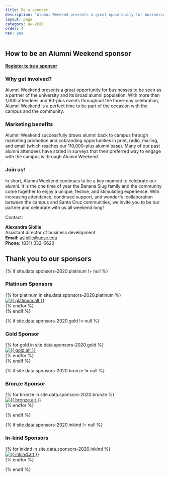 ```yaml
---
title: Be a sponsor
description: 'Alumni Weekend presents a great opportunity for businesses to be seen as a partner of the university and its broad alumni population.'
layout: page
category: aw-2020
order: 4
nav: yes
---
```


## How to be an Alumni Weekend sponsor

**[Register to be a sponsor](https://secure.ucsc.edu/s/1069/bp18/interior.aspx?sid=1069&gid=1001&pgid=3959&cid=7946)**


### Why get involved?

Alumni Weekend presents a great opportunity for businesses to be seen as a partner of the university and its broad alumni population. With more than 1,000 attendees and 60-plus events throughout the three-day celebration, Alumni Weekend is a perfect time to be part of the occasion with the campus and the community. 

### Marketing benefits

Alumni Weekend successfully draws alumni back to campus through marketing promotion and cobranding opportunities in print, radio, mailing, and email (which reaches our 110,000-plus alumni base). Many of our past alumni attendees have stated in surveys that their preferred way to engage with the campus is through Alumni Weekend. 

### Join us!

In short, Alumni Weekend continues to be a key moment to celebrate our alumni. It is the one time of year the Banana Slug family and the community come together to enjoy a unique, festive, and stimulating experience. With increasing attendance, continued support, and wonderful collaboration between the campus and Santa Cruz communities, we invite you to be our partner and celebrate with us all weekend long!


Contact:

**Alexandra Sibille**<br/>
Assistant director of business development<br/>
**Email:** [asibille@ucsc.edu](mailto:asibille@ucsc.edu)<br/>
**Phone:** (831) 332-6620<br/>

<section class="heading">
  <h2 class="underline">Thank you to our sponsors</h2>
</section>

{% if site.data.sponsors-2020.platinum != null %}
<section class="heading">
    <h3>Platinum Sponsors</h3>
</section>
<div class="grid-container large mt-25">
  <div class="grid-x grid-margin-x align-center">
    {% for platinum in site.data.sponsors-2020.platinum %}
      <div class="cell large-5">
        <div class="closing-blocks">
          <a href="{{ platinum.url }}">
            <div class="image">
              <img src="{{ platinum.img }}" alt="{{ platinum.alt }}">
            </div>
          </a>
        </div>
      </div>
    {% endfor %}
  </div>
</div>
{% endif %}


{% if site.data.sponsors-2020.gold != null %}
<section class="heading">
    <h3>Gold Sponsor</h3>
</section>

<div class="grid-container large mt-25">
  <div class="grid-x grid-margin-x align-center">
    {% for gold in site.data.sponsors-2020.gold %}
      <div class="cell large-4">
        <div class="closing-blocks">
          <a href="{{ gold.url }}">
            <div class="image">
              <img src="{{ gold.img }}" alt="{{ gold.alt }}">
            </div>
          </a>
        </div>
      </div>
    {% endfor %}
  </div>
</div>
{% endif %}

{% if site.data.sponsors-2020.bronze != null %}
<section class="heading">
    <h3>Bronze Sponsor</h3>
</section>

<div class="grid-container large mt-25">
  <div class="grid-x grid-margin-x align-center">
   {% for bronze in site.data.sponsors-2020.bronze %}
      <div class="cell large-3">
        <div class="closing-blocks">
          <a href="{{ bronze.url }}">
            <div class="image">
              <img src="{{ bronze.img }}" alt="{{ bronze.alt }}">
            </div>
          </a>
        </div>
      </div>
    {% endfor %}
  </div>
</div>
<p></p>
{% endif %}


{% if site.data.sponsors-2020.inkind != null %}
<section class="heading">
    <h3>In-kind Sponsors</h3>
</section>

<div class="grid-container large mt-25">
  <div class="grid-x grid-margin-x align-center">
    {% for inkind in site.data.sponsors-2020.inkind %}
      <div class="cell large-2">
        <div class="closing-blocks">
          <a href="{{ inkind.url }}">
            <div class="image">
              <img src="{{ inkind.img }}" alt="{{ inkind.alt }}">
            </div>
          </a>
        </div>
      </div>
    {% endfor %}
  </div>
</div>
<p></p>
{% endif %}
